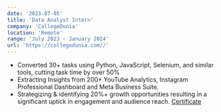 ```yaml
---
date: '2023-07-05'
title: 'Data Analyst Intern'
company: 'CollegeDunia'
location: 'Remote'
range: 'July 2023 - January 2024'
url: 'https://collegedunia.com//'
---
```


- Converted 30+ tasks using Python, JavaScript, Selenium, and similar tools, cutting task time by over 50%
- Extracting Insights from 200+ YouTube Analytics, Instagram Professional Dashboard and Meta Business Suite.
- Strategizing & identifying 20%+ growth opportunities resulting in a significant uptick in engagement and audience reach.
<a href="https://drive.google.com/file/d/13JIqjaHOUrtuvDm94VSgcqxPEj03s151/view?usp=sharing">Certificate</a>